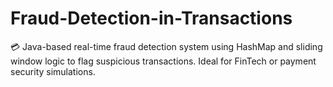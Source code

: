 # Fraud-Detection-in-Transactions
💳 Java-based real-time fraud detection system using HashMap and sliding window logic to flag suspicious transactions. Ideal for FinTech or payment security simulations.
